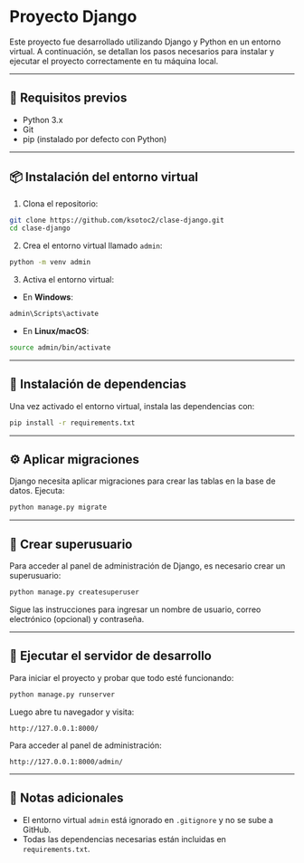 # Proyecto Django

Este proyecto fue desarrollado utilizando Django y Python en un entorno virtual. A continuación, se detallan los pasos necesarios para instalar y ejecutar el proyecto correctamente en tu máquina local.

---

## 🧱 Requisitos previos

- Python 3.x
- Git
- pip (instalado por defecto con Python)

---

## 📦 Instalación del entorno virtual

1. Clona el repositorio:

```bash
git clone https://github.com/ksotoc2/clase-django.git
cd clase-django
```

2. Crea el entorno virtual llamado `admin`:

```bash
python -m venv admin
```

3. Activa el entorno virtual:

- En **Windows**:

```bash
admin\Scripts\activate
```

- En **Linux/macOS**:

```bash
source admin/bin/activate
```

---

## 📜 Instalación de dependencias

Una vez activado el entorno virtual, instala las dependencias con:

```bash
pip install -r requirements.txt
```

---

## ⚙️ Aplicar migraciones

Django necesita aplicar migraciones para crear las tablas en la base de datos. Ejecuta:

```bash
python manage.py migrate
```

---

## 👤 Crear superusuario

Para acceder al panel de administración de Django, es necesario crear un superusuario:

```bash
python manage.py createsuperuser
```

Sigue las instrucciones para ingresar un nombre de usuario, correo electrónico (opcional) y contraseña.

---

## 🚀 Ejecutar el servidor de desarrollo

Para iniciar el proyecto y probar que todo esté funcionando:

```bash
python manage.py runserver
```

Luego abre tu navegador y visita:

```
http://127.0.0.1:8000/
```

Para acceder al panel de administración:

```
http://127.0.0.1:8000/admin/
```

---

## 🧼 Notas adicionales

- El entorno virtual `admin` está ignorado en `.gitignore` y no se sube a GitHub.
- Todas las dependencias necesarias están incluidas en `requirements.txt`.
